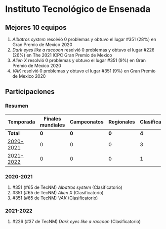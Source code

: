 # Instituto Tecnológico de Ensenada

## Mejores 10 equipos

1. _Albatros system_ resolvió 0 problemas y obtuvo el lugar #351 (28%) en Gran Premio de Mexico 2020
1. _Dark eyes like a raccoon_ resolvió 0 problemas y obtuvo el lugar #226 (26%) en The 2021 ICPC Gran Premio de Mexico
1. _Alien X_ resolvió 0 problemas y obtuvo el lugar #351 (9%) en Gran Premio de Mexico 2020
1. _VAK_ resolvió 0 problemas y obtuvo el lugar #351 (9%) en Gran Premio de Mexico 2020

## Participaciones

### Resumen

| Temporada | Finales mundiales | Campeonatos | Regionales | Clasificatorios | Equipos |
| --- | --- | --- | --- | --- | --- |
| **Total** | **0** | **0** | **0** | **4** | **4** |
| [2020-2021](#2020-2021) | 0 | 0 | 0 | 3 | 3 |
| [2021-2022](#2021-2022) | 0 | 0 | 0 | 1 | 1 |

### 2020-2021

1. #351 (#65 de TecNM) _Albatros system_ (Clasificatorio)
1. #351 (#65 de TecNM) _Alien X_ (Clasificatorio)
1. #351 (#65 de TecNM) _VAK_ (Clasificatorio)

### 2021-2022

1. #226 (#37 de TecNM) _Dark eyes like a raccoon_ (Clasificatorio)



